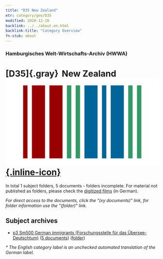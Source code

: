 ```yaml
---
title: "D35 New Zealand"
etr: category/geo/D35
modified: 2020-12-18
backlink: ../../about.en.html
backlink-title: "Category Overview"
fn-stub: about
---
```


### Hamburgisches Welt-Wirtschafts-Archiv (HWWA)
# [D35]{.gray}&#8201; New Zealand&#160; [![Wikidata item](/images/Wikidata-logo.svg){.inline-icon}](http://www.wikidata.org/entity/Q664)





In total 1 subject folders, 5 documents - folders incomplete.
For material not published as folders, please check the [digitized films](/film/h1_sh) (in German).

_For direct access to the documents, click the "(xy documents)" link, for folder information use the "(folder)" link._

## Subject archives


  - [p3 Sm500 German immigrants (Forschungsstelle für das Übersee-Deutschtum)](../../../subject/about.en.html#p3_Sm500) (<a href="https://dfg-viewer.de/show/?tx_dlf[id]=https://pm20.zbw.eu/mets/sh/1416xx/141623/1459xx/145921/public.mets.en.xml" target="_blank">5 documents</a>) ([folder](http://purl.org/pressemappe20/folder/sh/141623,145921))


_* The English category label is an unchecked automated translation of the German label._

